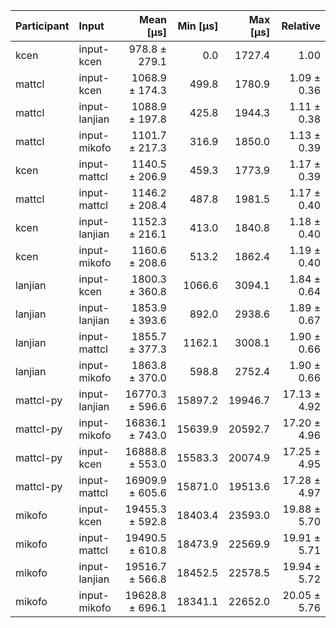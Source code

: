 | Participant | Input | Mean [µs] | Min [µs] | Max [µs] | Relative |
|:---|:---|---:|---:|---:|---:|
| kcen | input-kcen | 978.8 ± 279.1 | 0.0 | 1727.4 | 1.00 |
| mattcl | input-kcen | 1068.9 ± 174.3 | 499.8 | 1780.9 | 1.09 ± 0.36 |
| mattcl | input-lanjian | 1088.9 ± 197.8 | 425.8 | 1944.3 | 1.11 ± 0.38 |
| mattcl | input-mikofo | 1101.7 ± 217.3 | 316.9 | 1850.0 | 1.13 ± 0.39 |
| kcen | input-mattcl | 1140.5 ± 206.9 | 459.3 | 1773.9 | 1.17 ± 0.39 |
| mattcl | input-mattcl | 1146.2 ± 208.4 | 487.8 | 1981.5 | 1.17 ± 0.40 |
| kcen | input-lanjian | 1152.3 ± 216.1 | 413.0 | 1840.8 | 1.18 ± 0.40 |
| kcen | input-mikofo | 1160.6 ± 208.6 | 513.2 | 1862.4 | 1.19 ± 0.40 |
| lanjian | input-kcen | 1800.3 ± 360.8 | 1066.6 | 3094.1 | 1.84 ± 0.64 |
| lanjian | input-lanjian | 1853.9 ± 393.6 | 892.0 | 2938.6 | 1.89 ± 0.67 |
| lanjian | input-mattcl | 1855.7 ± 377.3 | 1162.1 | 3008.1 | 1.90 ± 0.66 |
| lanjian | input-mikofo | 1863.8 ± 370.0 | 598.8 | 2752.4 | 1.90 ± 0.66 |
| mattcl-py | input-lanjian | 16770.3 ± 596.6 | 15897.2 | 19946.7 | 17.13 ± 4.92 |
| mattcl-py | input-mikofo | 16836.1 ± 743.0 | 15639.9 | 20592.7 | 17.20 ± 4.96 |
| mattcl-py | input-kcen | 16888.8 ± 553.0 | 15583.3 | 20074.9 | 17.25 ± 4.95 |
| mattcl-py | input-mattcl | 16909.9 ± 605.6 | 15871.0 | 19513.6 | 17.28 ± 4.97 |
| mikofo | input-kcen | 19455.3 ± 592.8 | 18403.4 | 23593.0 | 19.88 ± 5.70 |
| mikofo | input-mattcl | 19490.5 ± 610.8 | 18473.9 | 22569.9 | 19.91 ± 5.71 |
| mikofo | input-lanjian | 19516.7 ± 566.8 | 18452.5 | 22578.5 | 19.94 ± 5.72 |
| mikofo | input-mikofo | 19628.8 ± 696.1 | 18341.1 | 22652.0 | 20.05 ± 5.76 |
